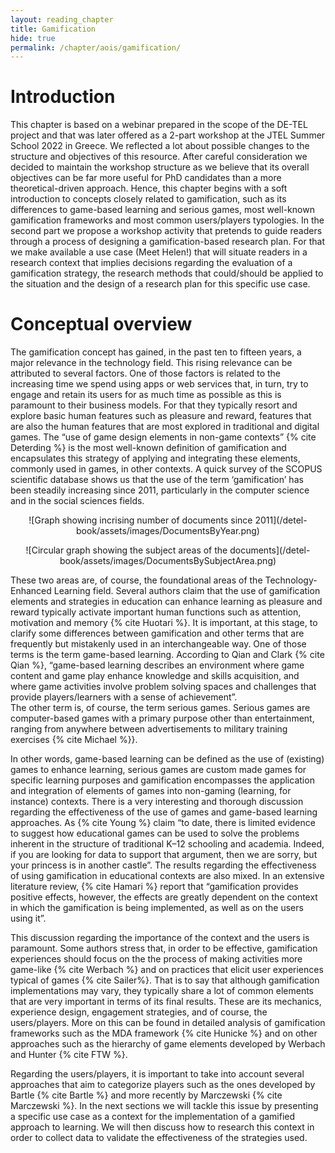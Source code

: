 ```yaml
---
layout: reading_chapter
title: Gamification
hide: true
permalink: /chapter/aois/gamification/
---
```


# Introduction

This chapter is based on a webinar prepared in the scope of the DE-TEL project and that was later offered as a 2-part workshop at the JTEL Summer School 2022 in Greece.
We reflected a lot about possible changes to the structure and objectives of this resource. After careful consideration we decided to maintain the workshop structure as we believe that its overall objectives can be far more useful for PhD candidates than a more theoretical-driven approach.
Hence, this chapter begins with a soft introduction to concepts closely related to gamification, such as its differences to game-based learning and serious games, most well-known gamification frameworks and most common users/players typologies.
In the second part we propose a workshop activity that pretends to guide readers through a process of designing a gamification-based research plan. For that we make available a use case (Meet Helen!) that will situate readers in a research context that implies decisions regarding the evaluation of a gamification strategy, the research methods that could/should be applied to the situation and the design of a research plan for this specific use case.

# Conceptual overview

The gamification concept has gained, in the past ten to fifteen years, a major relevance in the technology field. This rising relevance can be attributed to several factors. One of those factors is related to the increasing time we spend using apps or web services that, in turn, try to engage and retain its users for as much time as possible as this is paramount to their business models. For that they typically resort and explore basic human features such as pleasure and reward, features that are also the human features that are most explored in traditional and digital games.
The “use of game design elements in non-game contexts” {% cite Deterding %} is the most well-known definition of gamification and encapsulates this strategy of applying and integrating these elements, commonly used in games, in other contexts.
A quick survey of the SCOPUS scientific database shows us that the use of the term ‘gamification’ has been steadily increasing since 2011, particularly in the computer science and in the social sciences fields.

<p align="center">
  ![Graph showing incrising number of documents since 2011](/detel-book/assets/images/DocumentsByYear.png)
</p>
<p align="center">
  ![Circular graph showing the subject areas of the documents](/detel-book/assets/images/DocumentsBySubjectArea.png)
</p>

These two areas are, of course, the foundational areas of the Technology-Enhanced Learning field. Several authors claim that the use of gamification elements and strategies in education can enhance learning as pleasure and reward typically activate important human functions such as attention, motivation and memory {% cite Huotari %}.
It is important, at this stage, to clarify some differences between gamification and other terms that are frequently but mistakenly used in an interchangeable way.
One of those terms is the term game-based learning. According to Qian and Clark {% cite Qian %}, “game-based learning describes an environment where game content and game play enhance knowledge and skills acquisition, and where game activities involve problem solving spaces and challenges that provide players/learners with a sense of achievement”.  
The other term is, of course, the term serious games. Serious games are computer-based games with a primary purpose other than entertainment, ranging from anywhere between advertisements to military training exercises {% cite Michael %}}.

In other words, game-based learning can be defined as the use of (existing) games to enhance learning, serious games are custom made games for specific learning purposes and gamification encompasses the application and integration of elements of games into non-gaming (learning, for instance) contexts.
There is a very interesting and thorough discussion regarding the effectiveness of the use of games and game-based learning approaches. As {% cite Young %} claim “to date, there is limited evidence to suggest how educational games can be used to solve the problems inherent in the structure of traditional K–12 schooling and academia. Indeed, if you are looking for data to support that argument, then we are sorry, but your princess is in another castle”.
The results regarding the effectiveness of using gamification in educational contexts are also mixed. In an extensive literature review, {% cite Hamari %} report that “gamification provides positive effects, however, the effects are greatly dependent on the context in which the gamification is being implemented, as well as on the users using it”.

This discussion regarding the importance of the context and the users is paramount. Some authors stress that, in order to be effective, gamification experiences should focus on the the process of making activities more game-like {% cite Werbach %} and on practices that elicit user experiences typical of games {% cite Sailer%}.
That is to say that although gamification implementations may vary, they typically share a lot of common elements that are very important in terms of its final results. These are its mechanics, experience design, engagement strategies, and of course, the users/players. More on this can be found in detailed analysis of gamification frameworks such as the MDA framework {% cite Hunicke %} and on other approaches such as the hierarchy of game elements developed by Werbach and Hunter {% cite FTW %}.

Regarding the users/players, it is important to take into account several approaches that aim to categorize players such as the ones developed by Bartle {% cite Bartle %} and more recently by Marczewski {% cite Marczewski %}.
In the next sections we will tackle this issue by presenting a specific use case as a context for the implementation of a gamified approach to learning. We will then discuss how to research this context in order to collect data to validate the effectiveness of the strategies used.

